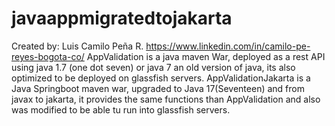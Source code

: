 # javaappmigratedtojakarta
Created by: Luis Camilo Peña R.
https://www.linkedin.com/in/camilo-pe-reyes-bogota-co/
AppValidation is a java maven War, deployed as a rest API using java 1.7 (one dot seven) or java 7 an old version of java, its also optimized to be deployed on glassfish servers.
AppValidationJakarta is a Java Springboot maven war, upgraded to Java 17(Seventeen) and from javax to jakarta, it provides the same functions than AppValidation and also was modified to be able tu run into glassfish servers. 

